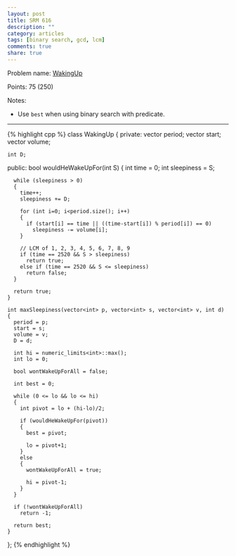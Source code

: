 ```yaml
---
layout: post
title: SRM 616
description: ""
category: articles
tags: [binary search, gcd, lcm]
comments: true
share: true
---
```


Problem name: [WakingUp](http://community.topcoder.com/stat?c=problem_statement&pm=13124)

Points: 75 (250)

Notes:

* Use `best` when using binary search with predicate.

---

{% highlight cpp %}
class WakingUp
{
  private:
    vector<int> period;
    vector<int> start;
    vector<int> volume;

    int D;

  public:
    bool wouldHeWakeUpFor(int S)
    {
      int time = 0;
      int sleepiness = S;

      while (sleepiness > 0)
      {
        time++;
        sleepiness += D;

        for (int i=0; i<period.size(); i++)
        {
          if (start[i] == time || ((time-start[i]) % period[i]) == 0)
            sleepiness -= volume[i];
        }

        // LCM of 1, 2, 3, 4, 5, 6, 7, 8, 9
        if (time == 2520 && S > sleepiness)
          return true;
        else if (time == 2520 && S <= sleepiness)
          return false;
      }

      return true;
    }

    int maxSleepiness(vector<int> p, vector<int> s, vector<int> v, int d)
    {
      period = p;
      start = s;
      volume = v;
      D = d;

      int hi = numeric_limits<int>::max();
      int lo = 0;

      bool wontWakeUpForAll = false;

      int best = 0;

      while (0 <= lo && lo <= hi)
      {
        int pivot = lo + (hi-lo)/2;

        if (wouldHeWakeUpFor(pivot))
        {
          best = pivot;

          lo = pivot+1;
        }
        else
        {
          wontWakeUpForAll = true;

          hi = pivot-1;
        }
      }

      if (!wontWakeUpForAll)
        return -1;

      return best;
    }
};
{% endhighlight %}
